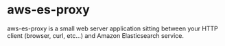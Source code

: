 # aws-es-proxy
aws-es-proxy is a small web server application sitting between your HTTP client (browser, curl, etc...) and Amazon Elasticsearch service.
